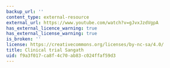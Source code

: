```yaml
---
backup_url: ''
content_type: external-resource
external_url: https://www.youtube.com/watch?v=gJvxJzdVgpA
has_external_licence_warning: true
has_external_license_warning: true
is_broken: ''
license: https://creativecommons.org/licenses/by-nc-sa/4.0/
title: Clinical trial Sangath
uid: f9a3f017-ca8f-4c70-ab83-c024ffaf59d3
---
```


